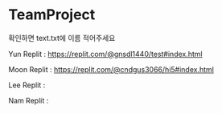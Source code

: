 # TeamProject

확인하면 text.txt에 이름 적어주세요

Yun Replit : https://replit.com/@gnsdl1440/test#index.html

Moon Replit : https://replit.com/@cndgus3066/hi5#index.html

Lee Replit :

Nam Replit :
